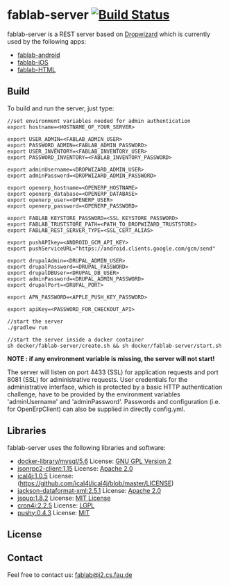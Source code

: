 # fablab-server [![Build Status](https://travis-ci.org/FAU-Inf2/fablab-server.svg?branch=master)](https://travis-ci.org/FAU-Inf2/fablab-server)

fablab-server is a REST server based on [Dropwizard](http://www.dropwizard.io) which is currently used by the following apps:
- [fablab-android](https://github.com/FAU-Inf2/fablab-android)
- [fablab-iOS](https://github.com/FAU-Inf2/fablab-ios)
- [fablab-HTML](https://github.com/FAU-Inf2/fablab-html)

## Build

To build and run the server, just type:
    
    //set environment variables needed for admin authentication
    export hostname=<HOSTNAME_OF_YOUR_SERVER>
    
    export USER_ADMIN=<FABLAB_ADMIN_USER>
    export PASSWORD_ADMIN=<FABLAB_ADMIN_PASSWORD>
    export USER_INVENTORY=<FABLAB_INVENTORY_USER>
    export PASSWORD_INVENTORY=<FABLAB_INVENTORY_PASSWORD>
    
    export adminUsername=<DROPWIZARD_ADMIN_USER>
    export adminPassword=<DROPWIZARD_ADMIN_PASSWORD>
    
    export openerp_hostname=<OPENERP_HOSTNAME>
    export openerp_database=<OPENERP_DATABASE>
    export openerp_user=<OPENERP_USER>
    export openerp_password=<OPENERP_PASSWORD>
    
    export FABLAB_KEYSTORE_PASSWORD=<SSL_KEYSTORE_PASSWORD>
    export FABLAB_TRUSTSTORE_PATH=<PATH_TO_DROPWIZARD_TRUSTSTORE>
    export FABLAB_REST_SERVER_TYPE=<SSL_CERT_ALIAS>
    
    export pushAPIkey=<ANDROID_GCM_API_KEY>
    export pushServiceURL="https://android.clients.google.com/gcm/send"
    
    export drupalAdmin=<DRUPAL_ADMIN_USER>
    export drupalPassword=<DRUPAL_PASSWORD>
    export drupalDBUser=<DRUPAL_DB_USER>
    export adminPassword=<DRUPAL_ADMIN_PASSWORD>
    export drupalPort=<DRUPAL_PORT>
    
    export APN_PASSWORD=<APPLE_PUSH_KEY_PASSWORD>
    
    export apiKey=<PASSWORD_FOR_CHECKOUT_API>
    
    //start the server
    ./gradlew run
    
    //start the server inside a docker container
    sh docker/fablab-server/create.sh && sh docker/fablab-server/start.sh
    
<b>NOTE : if any environment variable is missing, the server will not start!</b>

The server will listen on port 4433 (SSL) for application requests and port 8081 (SSL) for administrative requests. 
User credentials for the administrative interface, which is protected by a basic HTTP authentication challenge, have to be provided by the environment variables 'adminUsername' and 'adminPassword'. Passwords and configuration (i.e. for OpenErpClient) can also be supplied in directly config.yml.

## Libraries
fablab-server uses the following libraries and software:
* [docker-library/mysql/5.6](https://github.com/docker-library/mysql/tree/1f430aeee538aec3b51554ca9fc66955231b3563/5.6)     License: [GNU GPL Version 2](https://github.com/docker-library/mysql/blob/1f430aeee538aec3b51554ca9fc66955231b3563/LICENSE)
* [jsonrpc2-client:1.15](http://software.dzhuvinov.com/json-rpc-2.0-client.html)        License: [Apache 2.0](http://software.dzhuvinov.com/files/jsonrpc2server/LICENSE.txt)
* [ical4j:1.0.5](https://github.com/ical4j/ical4j)    License: (https://github.com/ical4j/ical4j/blob/master/LICENSE)
* [jackson-dataformat-xml:2.5.1](https://github.com/FasterXML/jackson-dataformat-xml)   License: [Apache 2.0](https://github.com/FasterXML/jackson-dataformat-xml/wiki#licensing)
* [jsoup:1.8.2](http://jsoup.org)  License: [MIT License](http://jsoup.org/license)
* [cron4j:2.2.5](http://www.sauronsoftware.it/projects/cron4j/) License: [LGPL](http://www.sauronsoftware.it/projects/cron4j/)
* [pushy:0.4.3](https://github.com/relayrides/pushy) License: [MIT](https://github.com/relayrides/pushy)

## License
    
## Contact
Feel free to contact us: fablab@i2.cs.fau.de
